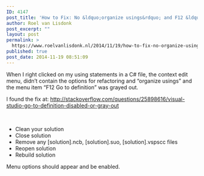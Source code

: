 ```yaml
---
ID: 4147
post_title: 'How to Fix: No &ldquo;organize usings&rdquo; and F12 &ldquo;Go to definition&rdquo; disabled or grayed out in Visual Studio 2013'
author: Roel van Lisdonk
post_excerpt: ""
layout: post
permalink: >
  https://www.roelvanlisdonk.nl/2014/11/19/how-to-fix-no-organize-usings-and-f12-go-to-definition-disabled-or-grayed-out-in-visual-studio-2013/
published: true
post_date: 2014-11-19 08:51:09
---
```

<p>When I right clicked on my using statements in a C# file, the context edit menu, didn’t contain the options for refactoring and “organize usings” and the menu item “F12 Go to definition” was grayed out.</p>  <p>I found the fix at: <a title="http://stackoverflow.com/questions/25898616/visual-studio-go-to-definition-disabled-or-gray-out" href="http://stackoverflow.com/questions/25898616/visual-studio-go-to-definition-disabled-or-gray-out">http://stackoverflow.com/questions/25898616/visual-studio-go-to-definition-disabled-or-gray-out</a></p>  <p>&#160;</p>  <ul>   <li>Clean your solution</li>    <li>Close solution</li>    <li>Remove any [solution].ncb, [solution].suo, [solution].vspscc files</li>    <li>Reopen solution</li>    <li>Rebuild solution</li> </ul>  <p>Menu options should appear and be enabled.</p>